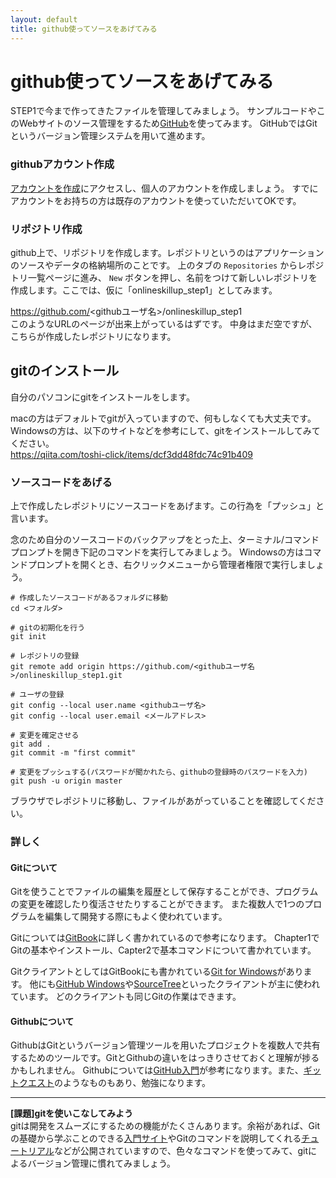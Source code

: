```yaml
---
layout: default
title: github使ってソースをあげてみる
---
```

# github使ってソースをあげてみる

STEP1で今まで作ってきたファイルを管理してみましょう。
サンプルコードやこのWebサイトのソース管理をするため[GitHub](https://github.com/)を使ってみます。
GitHubではGitというバージョン管理システムを用いて進めます。


### githubアカウント作成

[アカウントを作成](https://github.com/join)にアクセスし、個人のアカウントを作成しましょう。
すでにアカウントをお持ちの方は既存のアカウントを使っていただいてOKです。


### リポジトリ作成

github上で、リポジトリを作成します。レポジトリというのはアプリケーションのソースやデータの格納場所のことです。
上のタブの `Repositories` からレポジトリ一覧ページに進み、 `New` ボタンを押し、名前をつけて新しいレポジトリを作成します。ここでは、仮に「onlineskillup_step1」としてみます。

https://github.com/<githubユーザ名>/onlineskillup_step1  
このようなURLのページが出来上がっているはずです。
中身はまだ空ですが、こちらが作成したレポジトリになります。

## gitのインストール

自分のパソコンにgitをインストールをします。

macの方はデフォルトでgitが入っていますので、何もしなくても大丈夫です。  
Windowsの方は、以下のサイトなどを参考にして、gitをインストールしてみてください。  
https://qiita.com/toshi-click/items/dcf3dd48fdc74c91b409

### ソースコードをあげる

上で作成したレポジトリにソースコードをあげます。この行為を「プッシュ」と言います。

念のため自分のソースコードのバックアップをとった上、ターミナル/コマンドプロンプトを開き下記のコマンドを実行してみましょう。
Windowsの方はコマンドプロンプトを開くとき、右クリックメニューから管理者権限で実行しましょう。
```
# 作成したソースコードがあるフォルダに移動
cd <フォルダ>

# gitの初期化を行う
git init

# レポジトリの登録
git remote add origin https://github.com/<githubユーザ名>/onlineskillup_step1.git

# ユーザの登録
git config --local user.name <githubユーザ名>
git config --local user.email <メールアドレス>

# 変更を確定させる
git add .
git commit -m "first commit"

# 変更をプッシュする(パスワードが聞かれたら、githubの登録時のパスワードを入力)
git push -u origin master
```

ブラウザでレポジトリに移動し、ファイルがあがっていることを確認してください。


### 詳しく

#### Gitについて

Gitを使うことでファイルの編集を履歴として保存することができ、プログラムの変更を確認したり復活させたりすることができます。
また複数人で1つのプログラムを編集して開発する際にもよく使われています。

Gitについては[GitBook](http://git-scm.com/book/ja)に詳しく書かれているので参考になります。
Chapter1でGitの基本やインストール、Capter2で基本コマンドについて書かれています。

GitクライアントとしてはGitBookにも書かれている[Git for Windows](https://git-for-windows.github.io/)があります。
他にも[GitHub Windows](https://windows.github.com/)や[SourceTree](http://www.sourcetreeapp.com/)といったクライアントが主に使われています。
どのクライアントも同じGitの作業はできます。

#### Githubについて

GithubはGitというバージョン管理ツールを用いたプロジェクトを複数人で共有するためのツールです。GitとGithubの違いをはっきりさせておくと理解が捗るかもしれません。
Githubについては[GitHub入門](http://www.slideshare.net/hideaki_honda/gitgithub-16508298)が参考になります。また、[ギットクエスト](http://gigazine.net/news/20160126-gitquest-review/)のようなものもあり、勉強になります。

***  

**[課題]gitを使いこなしてみよう**  
gitは開発をスムーズにするための機能がたくさんあります。余裕があれば、Gitの基礎から学ぶことのできる[入門サイト](http://www.backlog.jp/git-guide/)やGitのコマンドを説明してくれる[チュートリアル](https://www.atlassian.com/ja/git/tutorial)などが公開されていますので、色々なコマンドを使ってみて、gitによるバージョン管理に慣れてみましょう。


